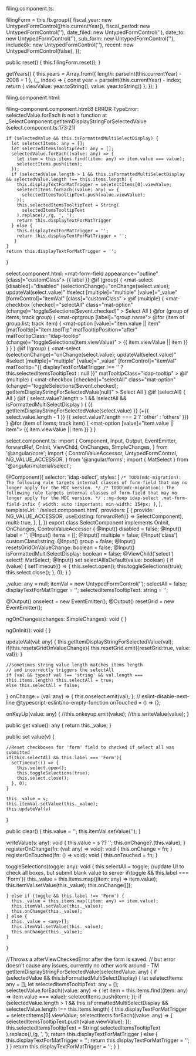 filing.component.ts:

   filingForm = this.fb.group({
    fiscal_year: new UntypedFormControl([this.currentYear]),
    fiscal_period: new UntypedFormControl(''),
    date_filed: new UntypedFormControl(''),
    date_to: new UntypedFormControl(''),
    sub_form: new UntypedFormControl(''),
    include8k: new UntypedFormControl(''),
    recent: new UntypedFormControl(false),
  });
  
  public reset() {
    this.filingForm.reset();
  }

  getYears() {
    this.years = Array.from({ length: parseInt(this.currentYear) - 2008 + 1 }, (_, index) => {
      const year = parseInt(this.currentYear) - index;
      return {
        viewValue: year.toString(),
        value: year.toString()
      };
    });
  }


filing.component.html:
<div class="flex flex-justify-between">
      <idap-select
        [items]="years"
        [isFormattedMultiSelectDisplay]="true"
        formControlName="fiscal_year"
        label="Year"
        [multiple]="true"
        [class]="'w-100'"
        class="w-100 mr-8"
      ></idap-select>
      <idap-select
        [items]="periods"
        [isFormattedMultiSelectDisplay]="true"
        [selectAllIsDefault]="true"
        formControlName="fiscal_period"
        [class]="'w-100'"
        class="w-100"
        label="Period"
        [multiple]="true"
      ></idap-select>
    </div>filing-component.component.html:8 ERROR TypeError: selectedValue.forEach is not a function
    at _SelectComponent.getItemDisplayStringForSelectedValue (select.component.ts:173:21)

    if (selectedValue && this.isFormattedMultiSelectDisplay) {
      let seletectItems: any = [];
      let selectedItemsTooltipText: any = [];
      selectedValue.forEach((value: any) => {
        let item = this.items.find((item: any) => item.value === value);
        seletectItems.push(item);
      });
      if (selectedValue.length > 1 && this.isFormattedMultiSelectDisplay && selectedValue.length !== this.items.length) {
        this.displayTextForMatTrigger = seletectItems[0].viewValue;
        seletectItems.forEach((value: any) => {
          selectedItemsTooltipText.push(value.viewValue);
        });
        this.selectedItemsTooltipText = String(
          selectedItemsTooltipText
        ).replace(/,/g, ', ');
        return this.displayTextForMatTrigger
      } else {
        this.displayTextForMatTrigger = '';
        return this.displayTextForMatTrigger = '';
       } 
    }
    return this.displayTextForMatTrigger = '';
  }

select.component.html: 
<mat-form-field appearance="outline" [class]="customClass">
      <mat-label>{{ label }}</mat-label>
      @if (group) {
        <mat-select
          [disabled]="disabled"
          (selectionChange)="onChange(select.value); updateVal(select.value)"
          #select
          [multiple]="multiple"
          [value]="_value"
          [formControl]="itemVal"
          [class]="customClass"
          >
          @if (multiple) {
            <mat-checkbox
              [checked]="selectAll"
              class="mat-option"
              (change)="toggleSelections($event.checked)"
              >
              Select All
            </mat-checkbox>
          }
          <!-- <mat-option value="">All</mat-option> -->
          @for (group of items; track group) {
            <mat-optgroup [label]="group.name">
              @for (item of group.list; track item) {
                <mat-option
                  [value]="item.value || item"
                  [matTooltip]="item.toolTip"
                  matTooltipPosition="after"
                  matTooltipClass="idap-tooltip"
                  (change)="toggleSelections(item.viewValue)"
                  >
                  {{ item.viewValue || item }}
                </mat-option>
              }
            </mat-optgroup>
          }
        </mat-select>
      }
      @if (!group) {
        <mat-select
          (selectionChange)="onChange(select.value); updateVal(select.value)"
          #select
          [multiple]="multiple"
          [value]="_value"
          [formControl]="itemVal"
          matTooltip="{{ displayTextForMatTrigger !== '' ? this.selectedItemsTooltipText : null }}"
          matTooltipClass="idap-tooltip"
          >
          @if (multiple) {
            <mat-checkbox
              [checked]="selectAll"
              class="mat-option"
              (change)="toggleSelections($event.checked); getItemDisplayStringForSelectedValue(null)"
              >
              Select All
            </mat-checkbox>
          }
          @if (selectAll) {
            <mat-select-trigger>All</mat-select-trigger>
          }
          @if (
            select.value?.length > 1 &&
            !selectAll &&
            isFormattedMultiSelectDisplay
            ) {
            <mat-select-trigger
              >
              {{ getItemDisplayStringForSelectedValue(select.value) }}
              <span>
                (+{{ select.value.length - 1 }}
                {{ select.value?.length === 2 ? 'other' : 'others' }})
              </span>
            </mat-select-trigger>
          }
          @for (item of items; track item) {
            <mat-option [value]="item.value || item">
              {{ item.viewValue || item }}
            </mat-option>
          }
        </mat-select>
      }
    </mat-form-field>

select.component.ts: 
import {
  Component,
  Input,
  Output,
  EventEmitter,
  forwardRef,
  OnInit,
  ViewChild,
  OnChanges,
  SimpleChanges,
} from '@angular/core';
import {
  ControlValueAccessor,
  UntypedFormControl,
  NG_VALUE_ACCESSOR,
} from '@angular/forms';
import { MatSelect } from '@angular/material/select';

@Component({
  selector: 'idap-select',
  styles: [
    `
              /* TODO(mdc-migration): The following rule targets internal classes of form-field that may no longer apply for the MDC version. */
              /* TODO(mdc-migration): The following rule targets internal classes of form-field that may no longer apply for the MDC version. */
              ::ng-deep idap-select .mat-form-field-infix {
                width: auto !important;
                min-width: 154px;
              }
            `,
  ],
  templateUrl: './select.component.html',
  providers: [
    {
      provide: NG_VALUE_ACCESSOR,
      useExisting: forwardRef(() => SelectComponent),
      multi: true,
    },
  ],
})
export class SelectComponent implements OnInit, OnChanges, ControlValueAccessor {
  @Input() disabled = false;
  @Input() label = '';
  @Input() items = <any>[];
  @Input() multiple = false;
  @Input('class') customClass!:string;
  @Input() group = false;
  @Input() resetsGridOnValueChange: boolean = false;
  @Input() isFormattedMultiSelectDisplay: boolean = false;
  @ViewChild('select') select!: MatSelect;
  @Input() set selectAllIsDefault(value: boolean) {
    if (value) {
      setTimeout(() => {
        this.select.open();
        this.toggleSelections(true);
        this.select.close();
      }, 0);
    }
  }

  _value: any = null;
  itemVal = new UntypedFormControl('');
  selectAll = false;
  displayTextForMatTrigger = '';
  selectedItemsTooltipText: string = '';

  @Output() onselect = new EventEmitter<any>();
  @Output() resetGrid = new EventEmitter<any>();

  ngOnChanges(changes: SimpleChanges): void { }

  ngOnInit(): void { }

  updateVal(val: any) {
    this.getItemDisplayStringForSelectedValue(val);
    if(this.resetsGridOnValueChange){
      this.resetGrid.emit({resetGrid:true, value: val});
    }
    
    //sometimes string value length matches items length
    // and incorrectly triggers the selectAll
    if (val && typeof val !== 'string' && val.length === this.items.length) this.selectAll = true;
    else this.selectAll = false;
  }
  onChange = (val: any) => {
    this.onselect.emit(val);
  };
  // eslint-disable-next-line @typescript-eslint/no-empty-function
  onTouched = () => {};

  onKeyUp(value: any) {
    //this.onkeyup.emit(value);
    //this.writeValue(value);
  }

  public get value(): any {
    return this._value;
  }

  public set value(v) {

    //Reset checkboxes for 'form' field to checked if select all was submitted
    if(this.selectAll && this.label === 'Form'){
      setTimeout(() => {
        this.select.open();
        this.toggleSelections(true);
        this.select.close();
      }, 0);
    }

    this._value = v;
    this.itemVal.setValue(this._value);
    this.updateVal(v)
  }

  public clear() {
    this.value = '';
    this.itemVal.setValue('');
  }

  writeValue(s: any): void {
    this.value = s ?? '';
    this.onChange?.(this.value);
  }
  registerOnChange(fn: (val: any) => void): void {
    this.onChange = fn;
  }
  registerOnTouched(fn: () => void): void {
    this.onTouched = fn;
  }

  toggleSelections(toggle: any): void {
    this.selectAll = toggle;
    //update UI to check all boxes, but submit blank value to server
    if(toggle && this.label === 'Form'){
      this._value = this.items.map((item: any) => item.value);
      this.itemVal.setValue(this._value);
      this.onChange([]);

    } else if (toggle && this.label !== 'Form') {
      this._value = this.items.map((item: any) => item.value);
      this.itemVal.setValue(this._value);
      this.onChange(this._value);
    } else {
      this._value = <any>[];
      this.itemVal.setValue(this._value);
      this.onChange(this._value);
    }
  }

  //Throws a afterViewCheckedError after the form is saved.
  // but error doesn't cause any issues, currently no other work around - TM
  getItemDisplayStringForSelectedValue(selectedValue: any) {
    if (selectedValue && this.isFormattedMultiSelectDisplay) {
      let seletectItems: any = [];
      let selectedItemsTooltipText: any = [];
      selectedValue.forEach((value: any) => {
        let item = this.items.find((item: any) => item.value === value);
        seletectItems.push(item);
      });
      if (selectedValue.length > 1 && this.isFormattedMultiSelectDisplay && selectedValue.length !== this.items.length) {
        this.displayTextForMatTrigger = seletectItems[0].viewValue;
        seletectItems.forEach((value: any) => {
          selectedItemsTooltipText.push(value.viewValue);
        });
        this.selectedItemsTooltipText = String(
          selectedItemsTooltipText
        ).replace(/,/g, ', ');
        return this.displayTextForMatTrigger
      } else {
        this.displayTextForMatTrigger = '';
        return this.displayTextForMatTrigger = '';
       } 
    }
    return this.displayTextForMatTrigger = '';
  }
}
